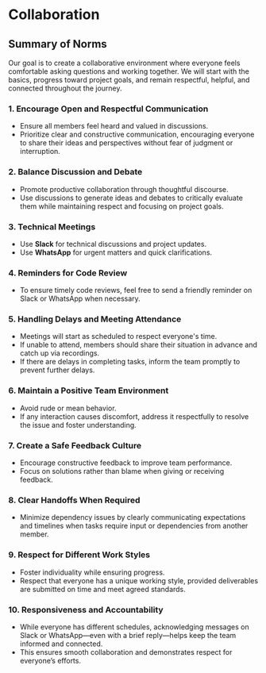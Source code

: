 # Collaboration

<!-- group norms summary -->

## Summary of Norms
Our goal is to create a collaborative environment where everyone feels comfortable asking questions and working together. We will start with the basics, progress toward project goals, and remain respectful, helpful, and connected throughout the journey.
<!-- group norms list -->

### 1. Encourage Open and Respectful Communication
- Ensure all members feel heard and valued in discussions.
- Prioritize clear and constructive communication, encouraging everyone to share their ideas and perspectives without fear of judgment or interruption.

### 2. Balance Discussion and Debate
- Promote productive collaboration through thoughtful discourse.
- Use discussions to generate ideas and debates to critically evaluate them while maintaining respect and focusing on project goals.

### 3. Technical Meetings
- Use **Slack** for technical discussions and project updates.
- Use **WhatsApp** for urgent matters and quick clarifications.

### 4. Reminders for Code Review
- To ensure timely code reviews, feel free to send a friendly reminder on Slack or WhatsApp when necessary.

### 5. Handling Delays and Meeting Attendance
- Meetings will start as scheduled to respect everyone's time. 
- If unable to attend, members should share their situation in advance and catch up via recordings.
- If there are delays in completing tasks, inform the team promptly to prevent further delays.

### 6. Maintain a Positive Team Environment
- Avoid rude or mean behavior.
- If any interaction causes discomfort, address it respectfully to resolve the issue and foster understanding.

### 7. Create a Safe Feedback Culture
- Encourage constructive feedback to improve team performance.
- Focus on solutions rather than blame when giving or receiving feedback.

### 8. Clear Handoffs When Required
- Minimize dependency issues by clearly communicating expectations and timelines when tasks require input or dependencies from another member.

### 9. Respect for Different Work Styles
- Foster individuality while ensuring progress.
- Respect that everyone has a unique working style, provided deliverables are submitted on time and meet agreed standards.

### 10. Responsiveness and Accountability
- While everyone has different schedules, acknowledging messages on Slack or WhatsApp—even with a brief reply—helps keep the team informed and connected.
- This ensures smooth collaboration and demonstrates respect for everyone’s efforts.


